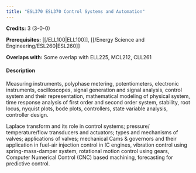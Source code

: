 ```yaml
---
title: "ESL370 ESL370 Control Systems and Automation"
---
```

**Credits:** 3 (3-0-0)

**Prerequisites:** [[/ELL100|ELL100]], [[/Energy Science and Engineering/ESL260|ESL260]]

**Overlaps with:** Some overlap with ELL225, MCL212, CLL261

#### Description
Measuring  instruments,  polyphase  metering,  potentiometers, electronic instruments, oscilloscopes, signal generation and signal analysis, control system and their representation, mathematical modeling of physical system, time response analysis of first order and second order system, stability, root locus, nyquist plots, bode plots, controllers, state variable analysis, controller design.

Laplace transform and its role in control systems; pressure/ temperature/flow transducers and actuators; types and mechanisms of valves; applications of valves; mechanical Cams & governors and their application in fuel-air injection control in IC engines, vibration control using spring-mass-damper system, rotational motion control using gears, Computer Numerical Control (CNC) based machining, forecasting for predictive control.